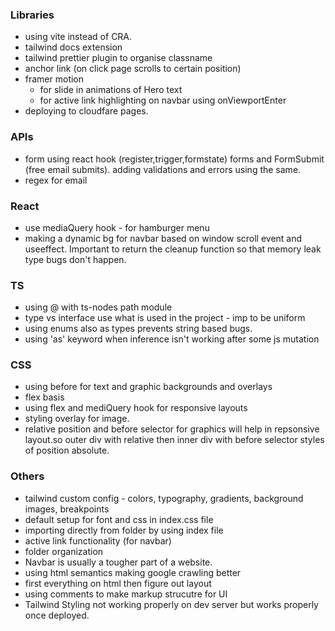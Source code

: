 ### Libraries

- using vite instead of CRA.
- tailwind docs extension
- tailwind prettier plugin to organise classname
- anchor link (on click page scrolls to certain position)
- framer motion
  - for slide in animations of Hero text
  - for active link highlighting on navbar using onViewportEnter
- deploying to cloudfare pages.

### APIs

- form using react hook (register,trigger,formstate) forms and FormSubmit (free email submits). adding validations and errors using the same.
- regex for email

### React

- use mediaQuery hook - for hamburger menu
- making a dynamic bg for navbar based on window scroll event and useeffect. Important to return the cleanup function so that memory leak type bugs don't happen.

### TS

- using @ with ts-nodes path module
- type vs interface use what is used in the project - imp to be uniform
- using enums also as types prevents string based bugs.
- using 'as' keyword when inference isn't working after some js mutation

### CSS

- using before for text and graphic backgrounds and overlays
- flex basis
- using flex and mediQuery hook for responsive layouts
- styling overlay for image.
- relative position and before selector for graphics will help in repsonsive layout.so outer div with relative then inner div with before selector styles of position absolute.

### Others

- tailwind custom config - colors, typography, gradients, background images, breakpoints
- default setup for font and css in index.css file
- importing directly from folder by using index file
- active link functionality (for navbar)
- folder organization
- Navbar is usually a tougher part of a website.
- using html semantics making google crawling better
- first everything on html then figure out layout
- using comments to make markup strucutre for UI
- Tailwind Styling not working properly on dev server but works properly once deployed.
